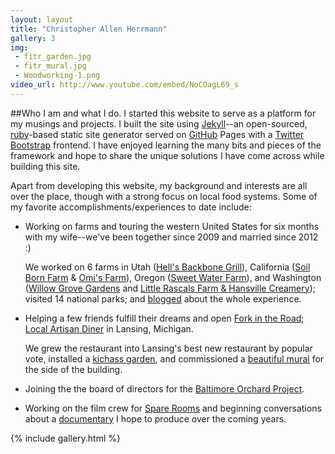 ```yaml
---
layout: layout
title: "Christopher Allen Herrmann"
gallery: 3
img:
 - fitr_garden.jpg
 - fitr_mural.jpg
 - Woodworking-1.png
video_url: http://www.youtube.com/embed/NoCOagL69_s
---
```

##Who I am and what I do.
I started this website to serve as a platform for my musings and projects. I built the site using [Jekyll](http://www.jekyllrb.com)--an open-sourced, [ruby](https://www.ruby-lang.org)-based static site generator served on [GitHub](http://www.github.com) Pages with a [Twitter Bootstrap](http://getbootstrap.com) frontend. I have enjoyed learning the many bits and pieces of the framework and hope to share the unique solutions I have come across while building this site.

Apart from developing this website, my background and interests are all over the place, though with a strong focus on local food systems. Some of my favorite accomplishments/experiences to date include:

* Working on farms and touring the western United States for six months with my wife--we've been together since 2009 and married since 2012 :)

   We worked on 6 farms in Utah ([Hell's Backbone Grill](http://hellsbackbonegrill.com)), California ([Soil Born Farm](https://www.soilborn.org) & [Omi's Farm](https://www.facebook.com/pages/Omis-Farm/138108209542101)), Oregon ([Sweet Water Farm](http://www.sweetwaterfarmhugo.com)), and Washington ([Willow Grove Gardens](http://www.localharvest.org/willow-grove-gardens-M22195) and [Little Rascals Farm & Hansville Creamery](http://www.littlerascalsfarm.com)); visited 14 national parks; and [blogged](http://chris-and-carrie.blogspot.com) about the whole experience.
* Helping a few friends fulfill their dreams and open [Fork in the Road; Local Artisan Diner](https://www.facebook.com/ForkintheRoadArtisanDiner) in Lansing, Michigan.

   We grew the restaurant into Lansing's best new restaurant by popular vote, installed a <a  data-toggle="modal" data-target="#1" href='#'>kichass garden</a>, and commissioned a <a  data-toggle="modal" data-target="#2" href='#'>beautiful mural</a> for the side of the building.
* Joining the the board of directors for the [Baltimore Orchard Project](http://baltimoreorchard.org).
* Working on the film crew for [Spare Rooms](http://spareroomsmovie.com) and beginning conversations about a [documentary](/projects/documentary) I hope to produce over the coming years.

{% include gallery.html %}






